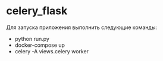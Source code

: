 # celery_flask
Для запуска приложения выполнить следующие команды:
- python run.py
- docker-compose up
- celery -A views.celery worker
